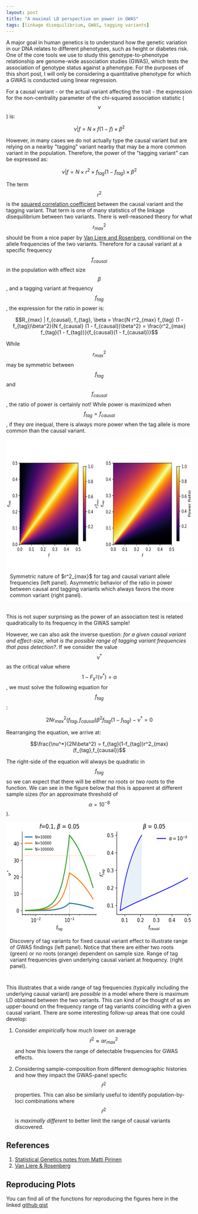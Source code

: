 ```yaml
---
layout: post
title: "A maximal LD perspective on power in GWAS"
tags: [linkage disequilibrium, GWAS, tagging variants]
---
```


<style>
.figure {
  display: table;
  margin: auto;
}

.figure img {
  max-width: 100%;
}

.figcaption {
  display: table-caption;
  caption-side: bottom;
  background: white;
  padding: 10px;
}
</style>


A major goal in human genetics is to understand how the genetic variation in our DNA relates to different phenotypes, such as height or diabetes risk. One of the core tools we use to study this genotype-to-phenotype relationship are genome-wide association studies (GWAS), which tests the association of genotype status against a phenotype. For the purposes of this short post, I will only be considering a quantitative phenotype for which a GWAS is conducted using linear regression.   

For a causal variant - or the actual variant affecting the trait - the expression for the non-centrality parameter of the chi-squared association statistic ($$\nu$$) is: 


$$ \nu|f = N \times f(1-f) \times \beta^2 $$

However, in many cases we do not actually type the causal variant but are relying on a nearby "tagging" variant nearby that may be a more common variant in the population. Therefore, the power of the "tagging variant" can be expressed as:

$$ \nu|f = N \times r^2 \times f_{tag}(1 - f_{tag}) \times \beta^2 $$

The term $$ r^2 $$ is the [squared correlation coefficient](https://www.ncbi.nlm.nih.gov/pmc/articles/PMC2535703/) between the causal variant and the tagging variant. That term is one of many statistics of the linkage disequilibrium between two variants. There is well-reasoned theory for what $$r^2_{max}$$ should be from a nice paper by [Van Liere and Rosenberg](https://www.ncbi.nlm.nih.gov/pmc/articles/PMC2580747/), conditional on the allele frequencies of the two variants. Therefore for a causal variant at a specific frequency $$ f_{causal} $$ in the population with effect size $$ \beta $$, and a tagging variant at frequency $$ f_{tag} $$, the expression for the ratio in power is:

$$R_{max} | f_{causal}, f_{tag}, \beta = \frac{N r^2_{max} f_{tag} (1 - f_{tag})\beta^2}{N f_{causal} (1 - f_{causal})\beta^2} = \frac{r^2_{max} f_{tag}(1 - f_{tag})}{f_{causal}(1 - f_{causal})}$$ 

While $$ r^2_{max} $$ may be symmetric between $$ f_{tag} $$ and $$ f_{causal} $$, the ratio of power is certainly not! While power is maximized when $$ f_{tag} = f_{causal} $$, if they *are* inequal, there is always more power when the tag allele is more common than the causal variant. 

<figure class="figure">
  <img src="/images/blog_images/maxld/r2_max_power_ratio.png" width="800" height="350" alt="">
  <figcaption class="figcaption">Symmetric nature of $r^2_{max}$ for tag and causal variant allele frequencies (left panel). Asymmetric behavior of the ratio in power between causal and tagging variants which always favors the more common variant (right panel).</figcaption>
</figure><br>


This is not super surprising as the power of an association test is related quadratically to its frequency in the GWAS sample!

However, we can also ask the inverse question: *for a given causal variant and effect-size, what is the possible range of tagging variant frequencies that pass detection?*. If we consider the value $$\nu^*$$ as the critical value where $$1 - F_{\chi^2}(\nu^*) = \alpha$$, we must solve the following equation for $$f_{tag}$$: 

$$ 2 N r^2_{max}(f_{tag},f_{causal}) \beta^2 f_{tag} (1-f_{tag}) - \nu^* = 0$$

Rearranging the equation, we arrive at:

$$\frac{\nu^*}{2N\beta^2} = f_{tag}(1-f_{tag})r^2_{max}(f_{tag},f_{causal})$$


The right-side of the equation will always be quadratic in $$f_{tag}$$ so we can expect that there will be either *no roots* or *two roots* to the function. We can see in the figure below that this is apparent at different sample sizes (for an approximate threshold of $$\alpha = 10^{-8}$$).


<figure class="figure">
  <img src="/images/blog_images/maxld/r2_max_discovery.png" width="600" height="300" alt="">
  <figcaption class="figcaption"> Discovery of tag variants for fixed causal variant effect to illustrate range of GWAS findings (left panel). Notice that there are either two roots (green) or no roots (orange) dependent on sample size. Range of tag variant frequencies given underlying causal variant at frequency. (right panel).</figcaption>
</figure><br>

This illustrates that a wide range of tag frequencies (typically including the underlying causal variant) are *possible* in a model where there is maximum LD obtained between the two variants. This can kind of be thought of as an upper-bound on the frequency range of tag variants coinciding with a given causal variant. There are some interesting follow-up areas that one could develop: 


1. Consider *empirically* how much lower on average $$\hat{r}^2 \approx \alpha r^2_{max}$$ and how this lowers the range of detectable frequencies for GWAS effects.

2. Considering sample-composition from different demographic histories and how they impact the GWAS-panel specfic $$\hat{r}^2$$ properties. This can also be similarly useful to identify population-by-loci combinations where $$\hat{r}^2$$ is *maximally different* to better limit the range of causal variants discovered. 


## References

1. [Statistical Genetics notes from Matti Pirinen](https://www.mv.helsinki.fi/home/mjxpirin/GWAS_course/material/GWAS3.html)
2. [Van Liere & Rosenberg](https://www.ncbi.nlm.nih.gov/pmc/articles/PMC2580747/)

## Reproducing Plots

You can find all of the functions for reproducing the figures here in the linked [github gist](https://gist.github.com/aabiddanda/4981715c691f398902499c26d31bb46c) 

